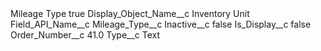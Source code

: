 <?xml version="1.0" encoding="UTF-8"?>
<CustomMetadata xmlns="http://soap.sforce.com/2006/04/metadata" xmlns:xsi="http://www.w3.org/2001/XMLSchema-instance" xmlns:xsd="http://www.w3.org/2001/XMLSchema">
    <label>Mileage Type</label>
    <protected>true</protected>
    <values>
        <field>Display_Object_Name__c</field>
        <value xsi:type="xsd:string">Inventory Unit</value>
    </values>
    <values>
        <field>Field_API_Name__c</field>
        <value xsi:type="xsd:string">Mileage_Type__c</value>
    </values>
    <values>
        <field>Inactive__c</field>
        <value xsi:type="xsd:boolean">false</value>
    </values>
    <values>
        <field>Is_Display__c</field>
        <value xsi:type="xsd:boolean">false</value>
    </values>
    <values>
        <field>Order_Number__c</field>
        <value xsi:type="xsd:double">41.0</value>
    </values>
    <values>
        <field>Type__c</field>
        <value xsi:type="xsd:string">Text</value>
    </values>
</CustomMetadata>
